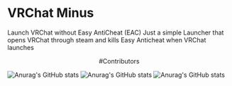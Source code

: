 # VRChat Minus
Launch VRChat without Easy AntiCheat (EAC)
Just a simple Launcher that opens VRChat through steam and kills Easy Anticheat when VRChat launches
<p align="center">
#Contributors 

![Anurag's GitHub stats](https://github-readme-stats.vercel.app/api?username=koyoinu&show_icons=true&theme=aura)
![Anurag's GitHub stats](https://github-readme-stats.vercel.app/api?username=AvyThyFloof&show_icons=true&theme=gotham)
![Anurag's GitHub stats](https://github-readme-stats.vercel.app/api?username=LudoDash&show_icons=true&theme=panda)

</p>
